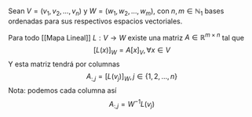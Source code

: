 Sean $V = (v_{1},v_{2},\dots,v_{n})$  y $W=(w_{1},w_{2},\dots,w_{m})$, con $n,m \in \mathbb{N}_{1}$ bases ordenadas para sus respectivos espacios vectoriales.

Para todo [[Mapa Lineal]] $L:V\to W$ existe una matriz $A\in \mathbb{R}^{m\times n}$  tal que 
$$
[L(x)]_{W}=A[x]_{V}, \forall x \in V
$$
Y esta matriz tendrá por columnas
$$
A_{:,j}=[L(v_{j})]_{W}, j \in \{1,2,\dots,n\}
$$
Nota: podemos cada columna así
$$
A_{:,j}=W^{-1}L(v_{j})
$$
